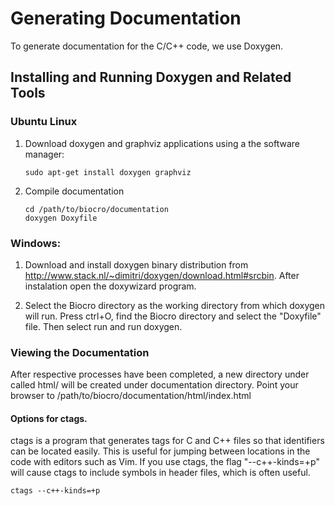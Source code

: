 # Generating Documentation
To generate documentation for the C/C++ code, we use Doxygen.

## Installing and Running Doxygen and Related Tools

### Ubuntu Linux
1. Download doxygen and graphviz applications using a the software manager:
    ```
    sudo apt-get install doxygen graphviz
    ```

2. Compile documentation
    ```
    cd /path/to/biocro/documentation
    doxygen Doxyfile
    ```

###  Windows: 
1. Download and install doxygen binary distribution from <http://www.stack.nl/~dimitri/doxygen/download.html#srcbin>. After instalation open the doxywizard program.

2. Select the Biocro directory as the working directory from which doxygen will run. Press ctrl+O, find the Biocro directory and select the "Doxyfile" file. Then select run and run doxygen.

### Viewing the Documentation
After respective processes have been completed, a new directory under called html/ will be created under documentation directory.  Point your browser to /path/to/biocro/documentation/html/index.html

#### Options for ctags.
ctags is a program that generates tags for C and C++ files so that identifiers can be located easily.
This is useful for jumping between locations in the code with editors such as Vim.
If you use ctags, the flag "--c++-kinds=+p" will cause ctags to include symbols in header files, which is often useful.
```
ctags --c++-kinds=+p
```
